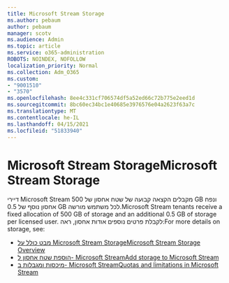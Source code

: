 ```yaml
---
title: Microsoft Stream Storage
ms.author: pebaum
author: pebaum
manager: scotv
ms.audience: Admin
ms.topic: article
ms.service: o365-administration
ROBOTS: NOINDEX, NOFOLLOW
localization_priority: Normal
ms.collection: Adm_O365
ms.custom:
- "9001510"
- "3570"
ms.openlocfilehash: 8ee4c331cf706574df5a52ed66c72b775e2eed1d
ms.sourcegitcommit: 8bc60ec34bc1e40685e3976576e04a2623f63a7c
ms.translationtype: MT
ms.contentlocale: he-IL
ms.lasthandoff: 04/15/2021
ms.locfileid: "51833940"
---
```

# <a name="microsoft-stream-storage"></a><span data-ttu-id="4fc1a-102">Microsoft Stream Storage</span><span class="sxs-lookup"><span data-stu-id="4fc1a-102">Microsoft Stream Storage</span></span>

<span data-ttu-id="4fc1a-103">דיירי Microsoft Stream מקבלים הקצאה קבועה של שטח אחסון של 500 GB ונפח אחסון נוסף של 0.5 GB לכל משתמש מורשה.</span><span class="sxs-lookup"><span data-stu-id="4fc1a-103">Microsoft Stream tenants receive a fixed allocation of 500 GB of storage and an additional 0.5 GB of storage per licensed user.</span></span>
<span data-ttu-id="4fc1a-104">לקבלת פרטים נוספים אודות אחסון, ראה:</span><span class="sxs-lookup"><span data-stu-id="4fc1a-104">For more details on storage, see:</span></span>

- [<span data-ttu-id="4fc1a-105">מבט כולל על Microsoft Stream Storage</span><span class="sxs-lookup"><span data-stu-id="4fc1a-105">Microsoft Stream Storage Overview</span></span>](https://docs.microsoft.com/stream/license-overview#storage)
- [<span data-ttu-id="4fc1a-106">הוספת שטח אחסון ל- Microsoft Stream</span><span class="sxs-lookup"><span data-stu-id="4fc1a-106">Add storage to Microsoft Stream</span></span>](https://docs.microsoft.com/stream/storage-add-on)
- [<span data-ttu-id="4fc1a-107">מיכסות ומגבלות ב- Microsoft Stream</span><span class="sxs-lookup"><span data-stu-id="4fc1a-107">Quotas and limitations in Microsoft Stream</span></span>](https://docs.microsoft.com/stream/quotas-and-limitations)
